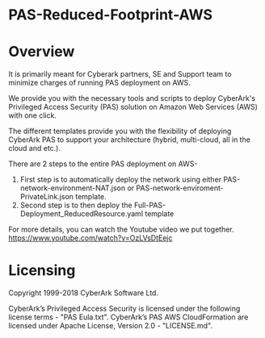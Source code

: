 # PAS-Reduced-Footprint-AWS

# Overview

It is primarily meant for Cyberark partners, SE and Support team to minimize charges of running PAS deployment on AWS.

We provide you with the necessary tools and scripts to deploy CyberArk's Privileged Access Security (PAS) solution on Amazon Web Services (AWS) with one click.

The different templates provide you with the flexibility of deploying CyberArk PAS to support your architecture (hybrid, multi-cloud, all in the cloud and etc.).

There are 2 steps to the entire PAS deployment on AWS-
1. First step is to automatically deploy the network using either PAS-network-environment-NAT.json or PAS-network-enviroment-PrivateLink.json template.
2. Second step is to then deploy the Full-PAS-Deployment_ReducedResource.yaml template

For more details, you can watch the Youtube video we put together.
https://www.youtube.com/watch?v=OzLVsDtEejc


# Licensing
Copyright 1999-2018 CyberArk Software Ltd.

CyberArk’s Privileged Access Security is licensed under the following license terms - "PAS Eula.txt". CyberArk’s PAS AWS CloudFormation  are licensed under Apache License, Version 2.0 - "LICENSE.md".
